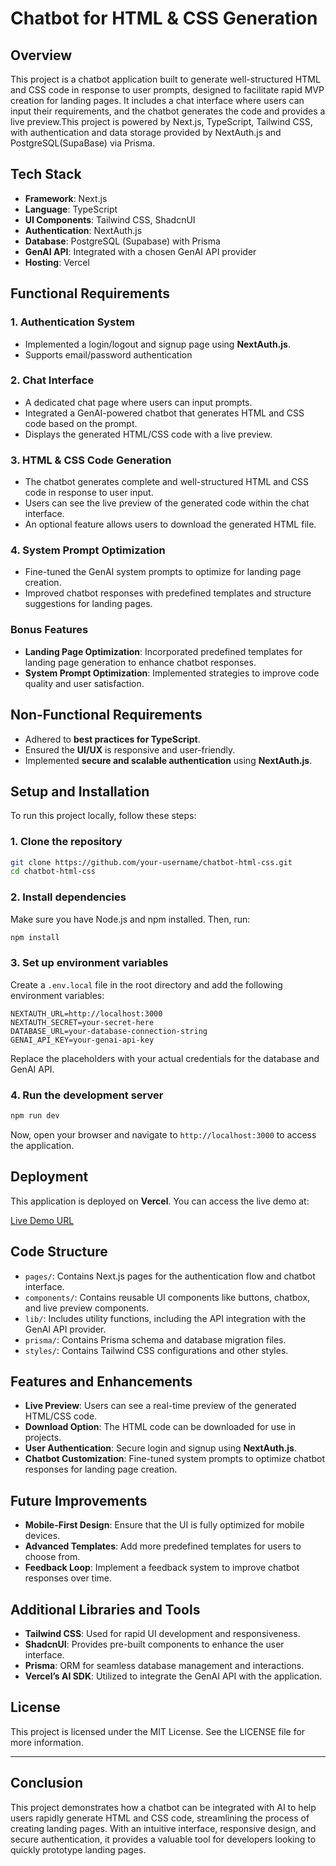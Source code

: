 
# Chatbot for HTML & CSS Generation

## Overview

This project is a chatbot application built to generate well-structured HTML and CSS code in response to user prompts, designed to facilitate rapid MVP creation for landing pages. It includes a chat interface where users can input their requirements, and the chatbot generates the code and provides a live preview.This project is powered by Next.js, TypeScript, Tailwind CSS, with authentication and data storage provided by NextAuth.js and PostgreSQL(SupaBase) via Prisma.

## Tech Stack

- **Framework**: Next.js
- **Language**: TypeScript
- **UI Components**: Tailwind CSS, ShadcnUI
- **Authentication**: NextAuth.js
- **Database**: PostgreSQL (Supabase) with Prisma 
- **GenAI API**: Integrated with a chosen GenAI API provider
- **Hosting**: Vercel

## Functional Requirements

### 1. **Authentication System**
   - Implemented a login/logout and signup page using **NextAuth.js**.
   - Supports email/password authentication

### 2. **Chat Interface**
   - A dedicated chat page where users can input prompts.
   - Integrated a GenAI-powered chatbot that generates HTML and CSS code based on the prompt.
   - Displays the generated HTML/CSS code with a live preview.

### 3. **HTML & CSS Code Generation**
   - The chatbot generates complete and well-structured HTML and CSS code in response to user input.
   - Users can see the live preview of the generated code within the chat interface.
   - An optional feature allows users to download the generated HTML file.

### 4. **System Prompt Optimization**
   - Fine-tuned the GenAI system prompts to optimize for landing page creation.
   - Improved chatbot responses with predefined templates and structure suggestions for landing pages.

### Bonus Features

- **Landing Page Optimization**: Incorporated predefined templates for landing page generation to enhance chatbot responses.
- **System Prompt Optimization**: Implemented strategies to improve code quality and user satisfaction.

## Non-Functional Requirements

- Adhered to **best practices for TypeScript**.
- Ensured the **UI/UX** is responsive and user-friendly.
- Implemented **secure and scalable authentication** using **NextAuth.js**.

## Setup and Installation

To run this project locally, follow these steps:

### 1. Clone the repository

```bash
git clone https://github.com/your-username/chatbot-html-css.git
cd chatbot-html-css
```

### 2. Install dependencies

Make sure you have Node.js and npm installed. Then, run:

```bash
npm install
```

### 3. Set up environment variables

Create a `.env.local` file in the root directory and add the following environment variables:

```plaintext
NEXTAUTH_URL=http://localhost:3000
NEXTAUTH_SECRET=your-secret-here
DATABASE_URL=your-database-connection-string
GENAI_API_KEY=your-genai-api-key
```

Replace the placeholders with your actual credentials for the database and GenAI API.

### 4. Run the development server

```bash
npm run dev
```

Now, open your browser and navigate to `http://localhost:3000` to access the application.

## Deployment

This application is deployed on **Vercel**. You can access the live demo at:

[Live Demo URL](https://your-deployed-app.vercel.app)

## Code Structure

- `pages/`: Contains Next.js pages for the authentication flow and chatbot interface.
- `components/`: Contains reusable UI components like buttons, chatbox, and live preview components.
- `lib/`: Includes utility functions, including the API integration with the GenAI API provider.
- `prisma/`: Contains Prisma schema and database migration files.
- `styles/`: Contains Tailwind CSS configurations and other styles.

## Features and Enhancements

- **Live Preview**: Users can see a real-time preview of the generated HTML/CSS code.
- **Download Option**: The HTML code can be downloaded for use in projects.
- **User Authentication**: Secure login and signup using **NextAuth.js**.
- **Chatbot Customization**: Fine-tuned system prompts to optimize chatbot responses for landing page creation.

## Future Improvements

- **Mobile-First Design**: Ensure that the UI is fully optimized for mobile devices.
- **Advanced Templates**: Add more predefined templates for users to choose from.
- **Feedback Loop**: Implement a feedback system to improve chatbot responses over time.

## Additional Libraries and Tools

- **Tailwind CSS**: Used for rapid UI development and responsiveness.
- **ShadcnUI**: Provides pre-built components to enhance the user interface.
- **Prisma**: ORM for seamless database management and interactions.
- **Vercel’s AI SDK**: Utilized to integrate the GenAI API with the application.

## License

This project is licensed under the MIT License. See the LICENSE file for more information.

---

## Conclusion

This project demonstrates how a chatbot can be integrated with AI to help users rapidly generate HTML and CSS code, streamlining the process of creating landing pages. With an intuitive interface, responsive design, and secure authentication, it provides a valuable tool for developers looking to quickly prototype landing pages.

